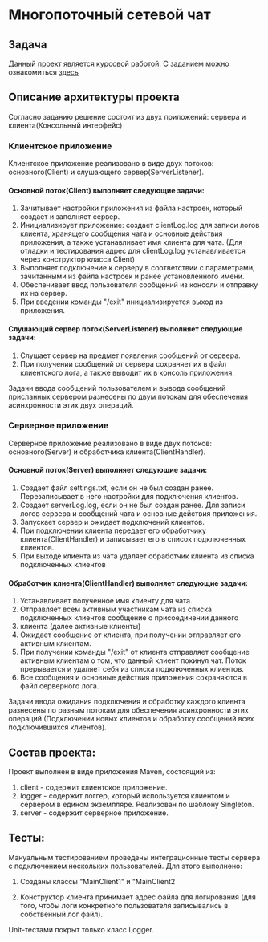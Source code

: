 # Многопоточный сетевой чат

## Задача
Данный проект является курсовой работой. С заданием можно
ознакомиться [здесь](https://github.com/netology-code/jd-homeworks/blob/master/diploma/networkchat.md)
## Описание архитектуры проекта
Согласно заданию решение состоит из двух приложений: сервера и клиента(Консольный интерфейс) 
### Клиентское приложение
Клиентское приложение реализовано в виде двух потоков: основного(Client) и слушающего сервер(ServerListener).

#### Основной поток(Client) выполняет следующие задачи:
1. Зачитывает настройки приложения из файла настроек, который создает и заполняет сервер.
2. Инициализирует приложение: создает clientLog.log для записи логов
клиента, хранящего сообщения чата и основные действия приложения, а также устанавливает имя клиента для чата.
   (Для отладки и тестирования адрес для clientLog.log устанавливается через конструктор класса Client)
3. Выполняет подключение к серверу в соответствии с параметрами, зачитанными из файла настроек
и ранее установленного имени.
4. Обеспечивает ввод пользователя сообщений из консоли и отправку их на сервер.
5. При введении команды "/exit" инициализируется выход из приложения.

#### Слушающий сервер поток(ServerListener) выполняет следующие задачи:
1. Слушает сервер на предмет появления сообщений от сервера.
2. При получении сообщений от сервера сохраняет их в файл клиентского лога, а также выводит
их в консоль приложения.

Задачи ввода сообщений пользователем и вывода сообщений присланных сервером разнесены по двум потокам для
обеспечения асинхронности этих двух операций.

### Серверное приложение
Серверное приложение реализовано в виде двух потоков: основного(Server) и обработчика клиента(ClientHandler).
#### Основной поток(Server) выполняет следующие задачи:
1. Создает файл settings.txt, если он не был создан ранее. Перезаписывает в него настройки для подключения клиентов.
2. Создает serverLog.log, если он не был создан ранее. Для записи логов сервера и сообщений чата и основные действия
приложения.
3. Запускает сервер и ожидает подключений клиентов.
4. При подключении клиента передает его обработчику клиента(ClientHandler) и записывает его в список подключенных 
клиентов. 
5. При выходе клиента из чата удаляет обработчик клиента из списка подключенных клиентов

#### Обработчик клиента(ClientHandler) выполняет следующие задачи:
1. Устанавливает полученное имя клиенту для чата.
2. Отправляет всем активным участникам чата из списка подключенных клиентов сообщение о присоединении данного 
3. клиента (далее активные клиенты)
4. Ожидает сообщение от клиента, при получении отправляет его активным клиентам.
5. При получении команды "/exit" от клиента отправляет сообщение активным клиентам о том, что данный клиент покинул чат.
Поток прерывается и удаляет себя из списка подключенных клиентов.
6. Все сообщения и основные действия приложения сохраняются в файл серверного лога.

Задачи ввода ожидания подключения и обработку каждого клиента разнесены по разным потокам для
обеспечения асинхронности этих операций (Подключении новых клиентов и обработку сообщений всех подключившихся
клиентов).


## Состав проекта:
Проект выполнен в виде приложения Maven, состоящий из:
1. client - содержит клиентское приложение.
2. logger - содержит логгер, который используется клиентом и сервером в едином экземпляре. Реализован по шаблону Singleton.
3. server - содержит серверное приложение.


## Тесты:
Мануальным тестированием проведены интеграционные тесты сервера с подключением нескольких пользователей. Для этого выполнено:
1. Созданы классы "MainClient1" и "MainClient2

2. Конструктор клиента принимает адрес файла для логирования (для того, чтобы логи конкретного пользователя
записывались в собственный лог файл).

Unit-тестами покрыт только класс Logger.
